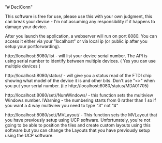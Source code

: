 "# DeciConn" 

This software is free for use, please use this with your own judgment, this can break your device - I'm not assuming any responsibility if it happens to damage your device. 

After you launch the application, a webserver will run on port 8080. You can access it either via your "localhost" or via local ip (or public ip after you setup your portforwarding). 

http://localhost:8080/list - will list your device serial number. The API is using serial number to identify between multiple devices. ( Yes you can use multiple devices ) 

http://localhost:8080/status/<serial-number> - will give you a status read of the FTDI chip showing what model of the device it is and other bits. Don't use "<>" when you put your serial number. (i.e http://localhost:8080/status/MDA01705)

http://localhost:8080/set/<serial>/NumWindows/<number Of tiles> - this function sets the multiview Windows number. !Warning - the numbering starts from 0 rather than 1 so if you want a 4 way multiview you need to type "3" not "4" 

http://localhost:8080/set/<serial>/MVLayout/<layout number> - This function sets the MVLayout that you have previously setup using UCP software. Unfortunately, you're not going to be able to position the tiles and create custom layouts using this software but you can change the Layouts that you have previously setup using the UCP software.

